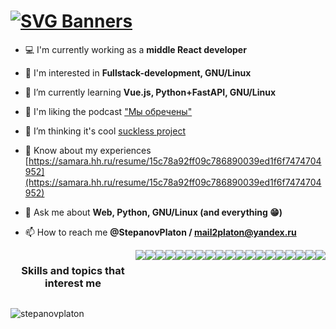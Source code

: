 # [![SVG Banners](https://svg-banners.vercel.app/api?type=typeWriter&text1=Hi%20👋,%20I'm%20Platon%0AI'm%20a%20сheerful%20software%20developer👨‍💻&width=800&height=200)](https://github.com/Akshay090/svg-banners)


- 💻 I'm currently working as a **middle React developer** 

- 🔭 I'm interested in **Fullstack-development, GNU/Linux**

- 🌱 I’m currently learning **Vue.js, Python+FastAPI, GNU/Linux**

- 👯 I'm liking the podcast ["Мы обречены"](https://www.youtube.com/channel/UCUSbYJK87rpBUJ5KGQd7oHA)

- 🤝 I’m thinking it's cool [suckless project](https://suckless.org)

- 📄 Know about my experiences [https://samara.hh.ru/resume/15c78a92ff09c786890039ed1f6f7474704952](https://samara.hh.ru/resume/15c78a92ff09c786890039ed1f6f7474704952)

- 💬 Ask me about **Web, Python, GNU/Linux (and everything 😁)**

- 📫 How to reach me **@StepanovPlaton / mail2platon@yandex.ru**
<div style="display:flex; gap: 10">
  <h3 align="center">Skills and topics that interest me</h3>

  <img src="https://ziadoua.github.io/m3-Markdown-Badges/badges/HTML/html1.svg">
  <img src="https://ziadoua.github.io/m3-Markdown-Badges/badges/CSS/css1.svg">
  <img src="https://ziadoua.github.io/m3-Markdown-Badges/badges/Javascript/javascript1.svg">
  <img src="https://ziadoua.github.io/m3-Markdown-Badges/badges/TypeScript/typescript1.svg">
  <img src="https://ziadoua.github.io/m3-Markdown-Badges/badges/React/react1.svg">
  <img src="https://ziadoua.github.io/m3-Markdown-Badges/badges/NextJS/nextjs1.svg">
  <img src="https://ziadoua.github.io/m3-Markdown-Badges/badges/Angular/angular1.svg">
  <img src="https://ziadoua.github.io/m3-Markdown-Badges/badges/Vue/vue1.svg">
  <img src="https://ziadoua.github.io/m3-Markdown-Badges/badges/Python/python1.svg">
  <img src="https://ziadoua.github.io/m3-Markdown-Badges/badges/FastAPI/fastapi1.svg">
  <img src="https://ziadoua.github.io/m3-Markdown-Badges/badges/MySQL/mysql1.svg">
  <img src="https://ziadoua.github.io/m3-Markdown-Badges/badges/PostgreSQL/postgresql1.svg">
  <img src="https://ziadoua.github.io/m3-Markdown-Badges/badges/SQLite/sqlite1.svg">
  <img src="https://ziadoua.github.io/m3-Markdown-Badges/badges/Docker/docker1.svg">
  <img src="https://ziadoua.github.io/m3-Markdown-Badges/badges/Linux/linux1.svg">
  <img src="https://ziadoua.github.io/m3-Markdown-Badges/badges/Arch/arch1.svg">
  <img src="https://ziadoua.github.io/m3-Markdown-Badges/badges/CSharp/csharp1.svg">
  <img src="https://ziadoua.github.io/m3-Markdown-Badges/badges/C/c1.svg">
  <img src="https://ziadoua.github.io/m3-Markdown-Badges/badges/C++/c++1.svg">
</div>

<p><img align="left" src="https://github-readme-stats.vercel.app/api/top-langs?username=stepanovplaton&show_icons=true&theme=dark&locale=en&layout=compact" alt="stepanovplaton" /></p>

